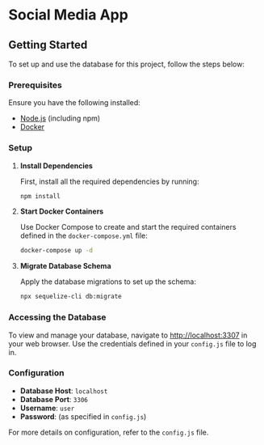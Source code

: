 # Social Media App

## Getting Started

To set up and use the database for this project, follow the steps below:

### Prerequisites

Ensure you have the following installed:
- [Node.js](https://nodejs.org/) (including npm)
- [Docker](https://www.docker.com/)

### Setup

1. **Install Dependencies**

   First, install all the required dependencies by running:
   ```bash
   npm install

2. **Start Docker Containers**

    Use Docker Compose to create and start the required containers defined in the `docker-compose.yml` file:
    ```bash
    docker-compose up -d

3. **Migrate Database Schema**

    Apply the database migrations to set up the schema:
    ```bash
    npx sequelize-cli db:migrate
    ```

### Accessing the Database

To view and manage your database, navigate to [http://localhost:3307](http://localhost:3307) in your web browser.
Use the credentials defined in your `config.js` file to log in.
### Configuration

- **Database Host**: `localhost`
- **Database Port**: `3306`
- **Username**: `user`
- **Password**: (as specified in `config.js`)

For more details on configuration, refer to the `config.js` file.
